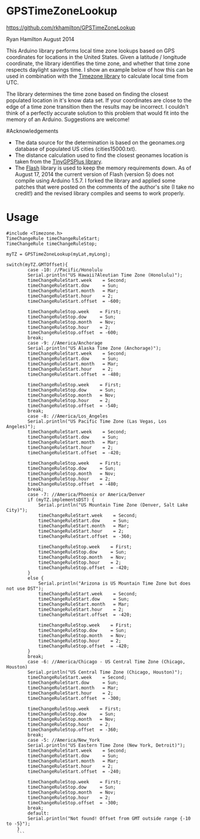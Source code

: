 GPSTimeZoneLookup
=================
https://github.com/rkhamilton/GPSTimeZoneLookup

Ryan Hamilton
August 2014

This Arduino library performs local time zone lookups based on GPS coordinates for locations in the United States. Given a latitude / longitude coordinate, the library identifies the time zone, and whether that time zone respects daylight savings time. I show an example below of how this can be used in combination with the [Timezone library](https://github.com/JChristensen/Timezone) to calculate local time from UTC.

The library determines the time zone based on finding the closest populated location in it's know data set. If your coordinates are close to the edge of a time zone transition then the results may be incorrect. I couldn't think of a perfectly accurate solution to this problem that would fit into the memory of an Arduino. Suggestions are welcome!

#Acknowledgements
* The data source for the determination is based on the geonames.org database of populated US cities (cities15000.txt). 
* The distance calculation used to find the closest geonames location is taken from the [TinyGPSPlus library](http://arduiniana.org/libraries/tinygpsplus/).
* The [Flash](http://arduiniana.org/libraries/flash/) library is used to keep the memory requirements down. As of August 17, 2014 the current version of Flash (version 5) does not compile using Arduino 1.5.7. I forked the library and applied some patches that were posted on the comments of the author's site (I take no credit!) and the revised library compiles and seems to work properly.

# Usage

```Arduino
#include <Timezone.h>
TimeChangeRule timeChangeRuleStart;
TimeChangeRule timeChangeRuleStop;

myTZ = GPSTimeZoneLookup(myLat,myLong);

switch(myTZ.GMTOffset){
        case -10: //Pacific/Honolulu
        Serial.println("US Hawaii?Aleutian Time Zone (Honolulu)");
        timeChangeRuleStart.week    = Second;
        timeChangeRuleStart.dow     = Sun;
        timeChangeRuleStart.month   = Mar;
        timeChangeRuleStart.hour    = 2;
        timeChangeRuleStart.offset  = -600;

        timeChangeRuleStop.week    = First;
        timeChangeRuleStop.dow     = Sun;
        timeChangeRuleStop.month   = Nov;
        timeChangeRuleStop.hour    = 2;
        timeChangeRuleStop.offset  = -600;
        break;
        case -9: //America/Anchorage
        Serial.println("US Alaska Time Zone (Anchorage)");
        timeChangeRuleStart.week    = Second;
        timeChangeRuleStart.dow     = Sun;
        timeChangeRuleStart.month   = Mar;
        timeChangeRuleStart.hour    = 2;
        timeChangeRuleStart.offset  = -480;

        timeChangeRuleStop.week    = First;
        timeChangeRuleStop.dow     = Sun;
        timeChangeRuleStop.month   = Nov;
        timeChangeRuleStop.hour    = 2;
        timeChangeRuleStop.offset  = -540;
        break;
        case -8: //America/Los_Angeles
        Serial.println("US Pacific Time Zone (Las Vegas, Los Angeles)");
        timeChangeRuleStart.week    = Second;
        timeChangeRuleStart.dow     = Sun;
        timeChangeRuleStart.month   = Mar;
        timeChangeRuleStart.hour    = 2;
        timeChangeRuleStart.offset  = -420;

        timeChangeRuleStop.week    = First;
        timeChangeRuleStop.dow     = Sun;
        timeChangeRuleStop.month   = Nov;
        timeChangeRuleStop.hour    = 2;
        timeChangeRuleStop.offset  = -480;
        break;
        case -7: //America/Phoenix or America/Denver
        if (myTZ.implementsDST) {
            Serial.println("US Mountain Time Zone (Denver, Salt Lake City)");
            timeChangeRuleStart.week    = Second;
            timeChangeRuleStart.dow     = Sun;
            timeChangeRuleStart.month   = Mar;
            timeChangeRuleStart.hour    = 2;
            timeChangeRuleStart.offset  = -360;

            timeChangeRuleStop.week    = First;
            timeChangeRuleStop.dow     = Sun;
            timeChangeRuleStop.month   = Nov;
            timeChangeRuleStop.hour    = 2;
            timeChangeRuleStop.offset  = -420;
        }
        else {
            Serial.println("Arizona is US Mountain Time Zone but does not use DST");
            timeChangeRuleStart.week    = Second;
            timeChangeRuleStart.dow     = Sun;
            timeChangeRuleStart.month   = Mar;
            timeChangeRuleStart.hour    = 2;
            timeChangeRuleStart.offset  = -420;

            timeChangeRuleStop.week    = First;
            timeChangeRuleStop.dow     = Sun;
            timeChangeRuleStop.month   = Nov;
            timeChangeRuleStop.hour    = 2;
            timeChangeRuleStop.offset  = -420;
        }
        break;
        case -6: //America/Chicago - US Central Time Zone (Chicago, Houston)
        Serial.println("US Central Time Zone (Chicago, Houston)");
        timeChangeRuleStart.week    = Second;
        timeChangeRuleStart.dow     = Sun;
        timeChangeRuleStart.month   = Mar;
        timeChangeRuleStart.hour    = 2;
        timeChangeRuleStart.offset  = -300;

        timeChangeRuleStop.week    = First;
        timeChangeRuleStop.dow     = Sun;
        timeChangeRuleStop.month   = Nov;
        timeChangeRuleStop.hour    = 2;
        timeChangeRuleStop.offset  = -360;
        break;
        case -5: //America/New_York
        Serial.println("US Eastern Time Zone (New York, Detroit)");
        timeChangeRuleStart.week    = Second;
        timeChangeRuleStart.dow     = Sun;
        timeChangeRuleStart.month   = Mar;
        timeChangeRuleStart.hour    = 2;
        timeChangeRuleStart.offset  = -240;

        timeChangeRuleStop.week    = First;
        timeChangeRuleStop.dow     = Sun;
        timeChangeRuleStop.month   = Nov;
        timeChangeRuleStop.hour    = 2;
        timeChangeRuleStop.offset  = -300;
        break;
        default:
        Serial.println("Not found! Offset from GMT outside range {-10 to -5}");
    }
	```